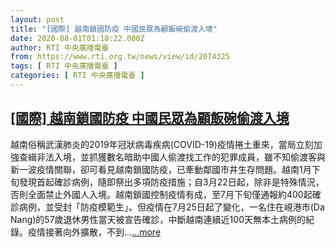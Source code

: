 ```yaml
---
layout: post
title: "[國際] 越南鎖國防疫 中國民眾為顧飯碗偷渡入境"
date: 2020-08-01T01:18:22.000Z
author: RTI 中央廣播電臺
from: https://www.rti.org.tw/news/view/id/2074325
tags: [ RTI 中央廣播電臺 ]
categories: [ RTI 中央廣播電臺 ]
---
```

<!--1596244702000-->
[[國際] 越南鎖國防疫 中國民眾為顧飯碗偷渡入境](https://www.rti.org.tw/news/view/id/2074325)
------

<div>
越南俗稱武漢肺炎的2019年冠狀病毒疾病(COVID-19)疫情捲土重來，當局立刻加強查緝非法入境，並抓獲數名暗助中國人偷渡找工作的犯罪成員，雖不知偷渡客與新一波疫情關聯，卻可看見越南鎖國防疫，已牽動鄰國市井生存問題。越南1月下旬發現首起確診病例，隨即祭出多項防疫措施；自3月22日起，除非是特殊情況，否則全面禁止外國人入境。越南鎖國控制疫情有成，至7月下旬僅通報約400起確診病例，並受封「防疫模範生」。但疫情在7月25日起了變化，一名住在峴港市(Da Nang)的57歲退休男性當天被宣告確診，中斷越南連續近100天無本土病例的紀錄。疫情接著向外擴散，不到...<a target="_blank" href="https://www.rti.org.tw/news/view/id/2074325">...more</a>
</div>
